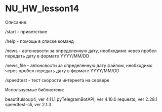 # NU_HW_lesson14

Описание:

/start - приветствие

/help - помощь в списке команд

/news - автоновости за определенную дату, необходимо через пробел передать дату в формате YYYY/MM/DD

/news_file - автоновости за определенную дату файлом, необходимо через пробел передать дату в формате YYYY/MM/DD

/speedtest - тест скорости интернета на сервере

Используемые библиотеки:

beautifulsoup4, ver 4.11.1
pyTelegramBotAPI, ver 4.10.0
requests, ver 2.28.1
speedtest-cli, ver 2.1.3